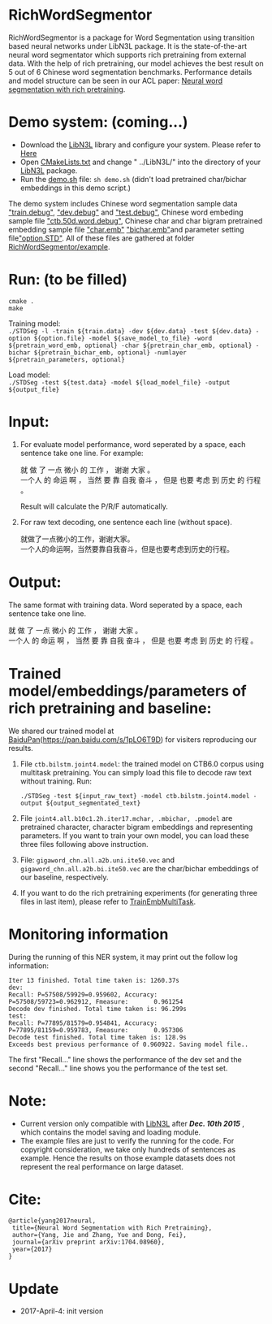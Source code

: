 RichWordSegmentor
======
RichWordSegmentor is a package for Word Segmentation using transition based neural networks under LibN3L package. It is the state-of-the-art neural word segmentator which supports rich pretraining from external data. With the help of rich pretraining, our model achieves the best result on 5 out of 6 Chinese word segmentation benchmarks. Performance details and model structure can be seen in our ACL paper: [Neural word segmentation with rich pretraining](https://arxiv.org/abs/1704.08960). 

Demo system: (coming...)
======
* Download the [LibN3L](https://github.com/SUTDNLP/LibN3L) library and configure your system. Please refer to [Here](https://github.com/SUTDNLP/LibN3L)
* Open [CMakeLists.txt](CMakeLists.txt) and change " ../LibN3L/" into the directory of your [LibN3L](https://github.com/SUTDNLP/LibN3L) package.
* Run the [demo.sh](demo.sh) file: `sh demo.sh` (didn't load pretrained char/bichar embeddings in this demo script.)

The demo system includes Chinese word segmentation sample data ["train.debug"](example/train.debug), ["dev.debug"](example/dev.debug) and ["test.debug"](example/test.debug), Chinese word embeding sample file ["ctb.50d.word.debug"](example/ctb.50d.word.debug), Chinese char and char bigram pretrained embedding sample file ["char.emb"](example/char.emb) ["bichar.emb"](example/bichar.emb)and parameter setting file["option.STD"](example/option.STD). All of these files are gathered at folder [RichWordSegmentor/example](example).

Run: (to be filled)
=======
`cmake .`  
`make`

Training model:  
`./STDSeg -l -train ${train.data} -dev ${dev.data} -test ${dev.data} -option ${option.file} -model ${save_model_to_file} -word ${pretrain_word_emb, optional} -char ${pretrain_char_emb, optional} -bichar ${pretrain_bichar_emb, optional} -numlayer ${pretrain_parameters, optional}`

Load model:  
`./STDSeg -test ${test.data} -model ${load_model_file} -output ${output_file}`

Input:
======
1. For evaluate model performance, word seperated by a space, each sentence take one line. For example:

   就 做 了 一点 微小 的 工作 ， 谢谢 大家 。  
   一个人 的 命运 啊 ， 当然 要 靠 自我 奋斗 ， 但是 也要 考虑 到 历史 的 行程 。

   Result will calculate the P/R/F automatically.

2. For raw text decoding, one sentence each line (without space).   

   就做了一点微小的工作，谢谢大家。  
   一个人的命运啊，当然要靠自我奋斗，但是也要考虑到历史的行程。

Output:
=======
The same format with training data. Word seperated by a space, each sentence take one line.

就 做 了 一点 微小 的 工作 ， 谢谢 大家 。  
一个人 的 命运 啊 ， 当然 要 靠 自我 奋斗 ， 但是 也要 考虑 到 历史 的 行程 。

Trained model/embeddings/parameters of rich pretraining and baseline:
==========
We shared our trained model at [BaiduPan](https://pan.baidu.com/s/1pLO6T9D)(https://pan.baidu.com/s/1pLO6T9D) for visiters reproducing our results.  
1. File `ctb.bilstm.joint4.model`: 
   the trained model on CTB6.0 corpus using multitask pretraining. You can simply load this file to decode raw text without training. Run:  

   `./STDSeg -test ${input_raw_text} -model ctb.bilstm.joint4.model -output ${output_segmentated_text}`

2. File `joint4.all.b10c1.2h.iter17.mchar, .mbichar, .pmodel` are pretrained character, character bigram embeddings and representing parameters.
   If you want to train your own model, you can load these three files following above instruction.   

3. File: `gigaword_chn.all.a2b.uni.ite50.vec` and `gigaword_chn.all.a2b.bi.ite50.vec` are the char/bichar embeddings of our baseline, respectively.

4. If you want to do the rich pretraining experiments (for generating three files in last item), please refer to [TrainEmbMultiTask](https://github.com/jiesutd/TrainEmbMultiTask).  


Monitoring information
=====
During the running of this NER system, it may print out the follow log information:


`Iter 13 finished. Total time taken is: 1260.37s`  
`dev:`  
`Recall: P=57508/59929=0.959602, Accuracy:       P=57508/59723=0.962912, Fmeasure:       0.961254`  
`Decode dev finished. Total time taken is: 96.299s`  
`test:`  
`Recall: P=77895/81579=0.954841, Accuracy:       P=77895/81159=0.959783, Fmeasure:       0.957306`  
`Decode test finished. Total time taken is: 128.9s`  
`Exceeds best previous performance of 0.960922. Saving model file..`  

The first "Recall..." line shows the performance of the dev set and the second "Recall..." line shows 
you the performance of the test set.


Note: 
======
* Current version only compatible with [LibN3L](https://github.com/SUTDNLP/LibN3L) after ***Dec. 10th 2015*** , which contains the model saving and loading module.
* The example files are just to verify the running for the code. For copyright consideration, we take only hundreds of sentences as example. Hence the results on those example datasets does not represent the real performance on large dataset.



Cite: 
========
    @article{yang2017neural,  
     title={Neural Word Segmentation with Rich Pretraining},  
     author={Yang, Jie and Zhang, Yue and Dong, Fei},  
     journal={arXiv preprint arXiv:1704.08960},  
     year={2017}  
    }  

Update
====
* 2017-April-4: init version


